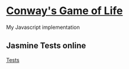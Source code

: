 [Conway's Game of Life](http://en.wikipedia.org/wiki/Conway's_Game_of_Life)
===
My Javascript implementation

Jasmine Tests online
--
[Tests](http://alyssaq.github.io/conway-game-of-life/SpecRunner.html)